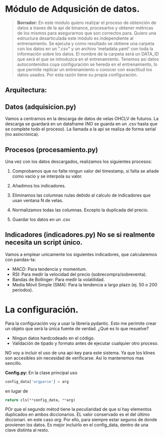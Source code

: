 # Módulo de Adqusición de datos.

> **Borrador:** En este módulo quiero realizar el proceso de obtención de datos a traves de la api de binance, procesarlos y obtener métricas de los mismos para asegurarnos que son correctos para. Quiero una estructura desarticulada este módulo es independiente al entrenamiento. Se ejecuta y como resultado se obtiene una carpeta con los datos en un ".csv" y un archivo 'metadata.yaml' con toda la información sobre los datos. El nombre de la carpeta será un DATA_ID que será el que se introduzca en el entrenamiento. Tenemos así datos autocontenidos cuya configuración se hereda en el entrenamiento, lo que permite replicar un entrenamiento o conocer con exactitud los datos usados. Por esta razón tiene su propia  configuración. 

## **Arquitectura:**


## Datos (adquisicion.py)
Vamos a centrarnos en la descarga de datos de velas OHCLV de futuros. La descarga se guardará en un dataframe (NO se guarda en un .csv hasta que se complete todo el proceso). La llamada a la api se realiza de forma serial (no asincrónica). 

## Procesos (procesamiento.py)
Una vez con los datos descargados, realizamos los siguientes procesos:
1. Comprobamos que no falte ningun valor del timestamp, si falta se añade como vacio y se interpola su valor.

2. Añadimos los indicadores.

3. Eliminamos las columnas nulas debido al calculo de indicadores que usan ventana N de velas.

4. Normalizamos todas las columnas. Excepto la duplicada del precio.

5. Guardar los datos en un .csv

## Indicadores (indicadores.py) No se si realmente necesita un script único.
Vamos a emplear unicamente los siguientes indicadores, que calcularemos con pandas-ta:

- MACD: Para tendencia y momentum.
- RSI: Para medir la velocidad del precio (sobrecompra/sobreventa).
- Bandas de Bollinger: Para medir la volatilidad.
- Media Móvil Simple (SMA): Para la tendencia a largo plazo (ej. 50 o 200 periodos). 

# La configuración.
Para la configuración voy a usar la librería pydantic. Esto me perimite crear un objeto que será la única fuente de verdad. ¿Qué es lo que resuelve?
- Ningun datos hardcodeado en el código.
- Validación de tipado y formato antes de ejecutar cualquier otro proceso.

NO voy a incluir el uso de una api-key para este sistema. Ya que los klines son accesibles sin necesidad de verificarse. Así lo mantenemos mas sencillo.

**Config.py:** En la clase principal uso 
```python
config_data['argparse'] = arg
```
en lugar de 
```python
return cls(**config_data, **arg)
```
POr que el segundo métod tiene la peculiaridad de que si hay elementos duplicados en ambos diccionarios. EL valor conservado es el del último diccionari. en este caso *arg*. Por ello, para siempre estar seguros de donde provienen los datos. Es mejor incluirlo en el config_data, dentro de una clave distinta al resto.
